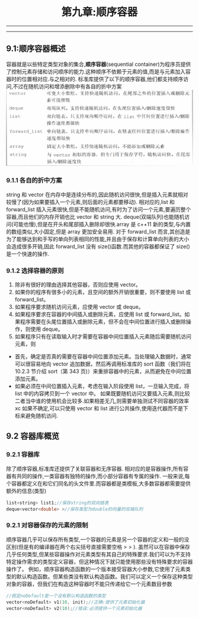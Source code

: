 # <center> 第九章:顺序容器

---

---

## 9.1:顺序容器概述

容器就是以些特定类型对象的集合,**顺序容器**(sequential container)为程序员提供了控制元素存储和访问顺序的能力.这种顺序不依赖于元素的值,而是与元素加入容器时的位置相对应.与之相对的.
标准库提供了以下的顺序容器,他们都支持顺序访问,不过在随机访问和增添删除中有各自的折中方案
![顺序容器](image/顺序容器.png)

### 9.1.1 各自的折中方案

string 和 vector 在内存中是连续分布的,因此随机访问很快,但是插入元素就相对较慢了(因为如果要插入一个元素,则后面的元素都要移动).
相对应的,list 和 forward_list 插入元素很快,但是不能随机访问,有时为了访问一个元素,要遍历整个容器,而且他们的内存开销也比 vector 和 string 大.
deque(双端队列)也能随机访问(可能也慢),但是在开头和尾部插入删除却很快.array 是 c++11 新的类型,与内置的数组类似,大小固定,但是 array 更加安全易用.
对于 forward_list 而言,其创造是为了能够达到和手写的单向列表相同的性能,并且由于保存和计算单向列表的大小会造成很多开销,因此 forward_list 没有 size()函数.而其他的容器都保证了 size()是一个快速的操作.

### 9.1.2 选择容器的原则

1. 除非有很好的理由选择其他容器，否则应使用 vector。
2. 如果你的程序有很多小的元素，且空间的额外开销很重要，则不要使用 list 或 forward_list。
3. 如果程序要求随机访问元素，应使用 vector 或 deque。
4. 如果程序要求在容器的中间插入或删除元素，应使用 list 或 forward_list。如果程序需要在头尾位置插入或删除元素，但不会在中间位置进行插入或删除操作，则使用 deque。
5. 如果程序只有在读取输入时才需要在容器中间位置插入元素随后需要随机访问元素，则

- 首先，确定是否真的需要在容器中间位置添加元素。当处理输入数据时，通常可以很容易地向 vector 追加数据，然后再调用标准库的 sort 函数（我们将在 10.2.3 节介绍 sort（第 343 页)）来重排容器中的元素，从而避免在中间位置添加元素。
- 如果必须在中间位置插入元素，考虑在输入阶段使用 list，一旦输入完成，将 list 中的内容拷贝到一个 vector 中。
  如果既要随机访问又要插入元素,则比较二者当中谁的使用机会比较多.如果相差无几,则需要单独测试不同容器的效率 xc
  如果不确定,可以只使用 vector 和 list 进行公共操作,使用迭代器而不是下标来避免随机访问.

## 9.2 容器库概览

### 9.2.1 容器库

除了顺序容器,标准库还提供了关联容器和无序容器.
相对应的是容器操作,所有容器有共同的操作,一类容器有独特的操作,而小部分容器有专属的操作.
一般来说,每个容器都定义在和它们同名的头文件里.而容器都是类模板,大多数容器都需要提供额外的信息(类型)

```cpp
list<string> list1;//保存string的双向链表
deque<vector<double> >//保存类型为double的向量的双端队列
```

### 9.2.1 对容器保存的元素的限制

顺序容器几乎可以保存所有类型,一个容器的元素是另一个容器的定义和一般的没区别(但是有的编译器在两个右尖括号直接需要空格 > > ).
虽然可以在容器中保存几乎任何类型,但某些容器操作对元素类型有其自己的特殊要求.我们可以为不支持特定操作需求的类型定义容器，但这种情况下就只能使用那些没有特殊要求的容器操作了。
例如，顺序容器构造函数的一个版本接受容器大小参数,它使用了元素类型的默认构造函数。但某些类没有默认构造函数。我们可以定义一个保存这种类型对象的容器，但我们在构造这种容器时不能只传递给它一个元素数目参数

```cpp
//假定noDefault是一个没有默认构造函数的类型
vector<noDefault> v1(10, init);//正确:提供了元素初始化器
vector<noDefault> v2(10);//错误:必须提供一个元素初始化器
```
